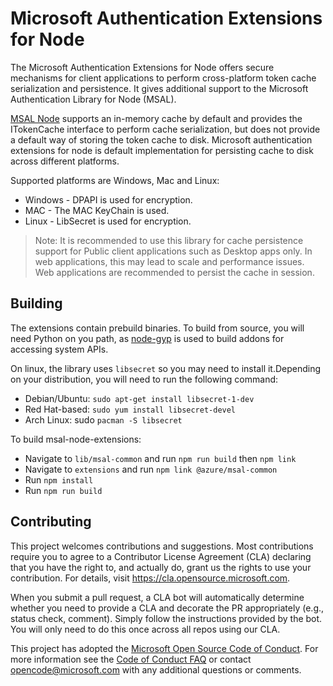 # Microsoft Authentication Extensions for Node
The Microsoft Authentication Extensions for Node offers secure mechanisms for client applications to perform cross-platform token cache serialization and persistence. It gives additional support to the Microsoft Authentication Library for Node (MSAL).

[MSAL Node](https://github.com/AzureAD/microsoft-authentication-library-for-js/tree/dev/lib/msal-node) supports an in-memory cache by default and provides the ITokenCache interface to perform cache serialization, but does not provide a default way of storing the token cache to disk. Microsoft authentication extensions for node is default implementation for persisting cache to disk across different platforms.

Supported platforms are Windows, Mac and Linux:

- Windows - DPAPI is used for encryption.
- MAC - The MAC KeyChain is used.
- Linux - LibSecret is used for encryption.

> Note: It is recommended to use this library for cache persistence support for Public client applications such as Desktop apps only. In web applications, this may lead to scale and performance issues. Web applications are recommended to persist the cache in session.


## Building

The extensions contain prebuild binaries. To build from source, you will need Python on you path,
as [node-gyp](https://github.com/nodejs/node-gyp) is used to build addons for accessing system APIs.

On linux, the library uses `libsecret` so you may need to install it.Depending on your distribution, you will need to run the following command:

- Debian/Ubuntu: `sudo apt-get install libsecret-1-dev`
- Red Hat-based: `sudo yum install libsecret-devel`
- Arch Linux: sudo `pacman -S libsecret`

To build msal-node-extensions:
- Navigate to `lib/msal-common` and run `npm run build` then `npm link`
- Navigate to `extensions` and run `npm link @azure/msal-common`
- Run `npm install`
- Run `npm run build`

## Contributing

This project welcomes contributions and suggestions.  Most contributions require you to agree to a
Contributor License Agreement (CLA) declaring that you have the right to, and actually do, grant us
the rights to use your contribution. For details, visit https://cla.opensource.microsoft.com.

When you submit a pull request, a CLA bot will automatically determine whether you need to provide
a CLA and decorate the PR appropriately (e.g., status check, comment). Simply follow the instructions
provided by the bot. You will only need to do this once across all repos using our CLA.

This project has adopted the [Microsoft Open Source Code of Conduct](https://opensource.microsoft.com/codeofconduct/).
For more information see the [Code of Conduct FAQ](https://opensource.microsoft.com/codeofconduct/faq/) or
contact [opencode@microsoft.com](mailto:opencode@microsoft.com) with any additional questions or comments.
